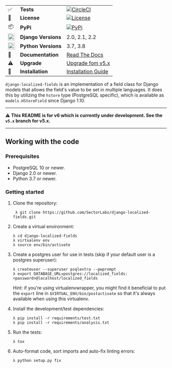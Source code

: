 |  |  |  |
|--------------------|---------------------|-------------------------------------------------------------------------------------------------------------------------------------------------------------------------|
| :white_check_mark: | **Tests** | [![CircleCI](https://circleci.com/gh/SectorLabs/django-localized-fields/tree/master.svg?style=svg)](https://circleci.com/gh/SectorLabs/django-localized-fields/tree/master) |
| :memo: | **License** | [![License](https://img.shields.io/:license-mit-blue.svg)](http://doge.mit-license.org) |
| :package: | **PyPi** | [![PyPi](https://badge.fury.io/py/django-localized-fields.svg)](https://pypi.python.org/pypi/django-localized-fields) |
| <img src="https://icon-library.net/images/django-icon/django-icon-0.jpg" width="22px" height="22px" align="center" /> | **Django Versions** | 2.0, 2.1, 2.2 |
| <img src="http://www.iconarchive.com/download/i73027/cornmanthe3rd/plex/Other-python.ico" width="22px" height="22px" align="center" /> | **Python Versions** | 3.7, 3.8 |
| :book: | **Documentation** | [Read The Docs](https://django-localized-fields.readthedocs.io) |
| :warning: | **Upgrade** | [Upgrade fom v5.x](https://django-localized-fields.readthedocs.io/en/latest/releases.html#v6-0)
| :checkered_flag: | **Installation** | [Installation Guide](https://django-localized-fields.readthedocs.io/en/latest/installation.html) |

`django-localized-fields` is an implementation of a field class for Django models that allows the field's value to be set in multiple languages. It does this by utilizing the ``hstore`` type (PostgreSQL specific), which is available as `models.HStoreField` since Django 1.10.

---

:warning: **This README is for v6 which is currently under development. See the `v5.x` branch for v5.x.**

---

## Working with the code
### Prerequisites

* PostgreSQL 10 or newer.
* Django 2.0 or newer.
* Python 3.7 or newer.

### Getting started

1. Clone the repository:

        λ git clone https://github.com/SectorLabs/django-localized-fields.git

2. Create a virtual environment:

       λ cd django-localized-fields
       λ virtualenv env
       λ source env/bin/activate

3. Create a postgres user for use in tests (skip if your default user is a postgres superuser):

       λ createuser --superuser psqlextra --pwprompt
       λ export DATABASE_URL=postgres://localized_fields:<password>@localhost/localized_fields

   Hint: if you're using virtualenvwrapper, you might find it beneficial to put
   the ``export`` line in ``$VIRTUAL_ENV/bin/postactivate`` so that it's always
   available when using this virtualenv.

4. Install the development/test dependencies:

       λ pip install -r requirements/test.txt
       λ pip install -r requirements/analysis.txt

5. Run the tests:

       λ tox

7. Auto-format code, sort imports and auto-fix linting errors:

       λ python setup.py fix

